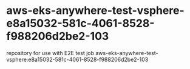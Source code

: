 # aws-eks-anywhere-test-vsphere-e8a15032-581c-4061-8528-f988206d2be2-103
repository for use with E2E test job aws-eks-anywhere-test-vsphere:e8a15032-581c-4061-8528-f988206d2be2-103
